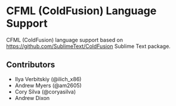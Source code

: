 # CFML (ColdFusion) Language Support

CFML (ColdFusion) language support based on https://github.com/SublimeText/ColdFusion Sublime Text package.

## Contributors

* Ilya Verbitskiy (@ilich_x86)
* Andrew Myers (@am2605)
* Cory Silva (@coryasilva)
* Andrew Dixon
